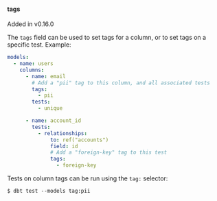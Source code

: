 #### tags

<Changelog> Added in v0.16.0 </Changelog>

The `tags` field can be used to set tags for a column, or to set tags on a specific test. Example:

```yml
models:
  - name: users
    columns:
      - name: email
        # Add a "pii" tag to this column, and all associated tests
        tags:
          - pii
        tests:
          - unique

      - name: account_id
        tests:
          - relationships:
              to: ref("accounts")
              field: id
              # Add a "foreign-key" tag to this test
              tags:
                - foreign-key
```

Tests on column tags can be run using the `tag:` selector:

```
$ dbt test --models tag:pii
```
